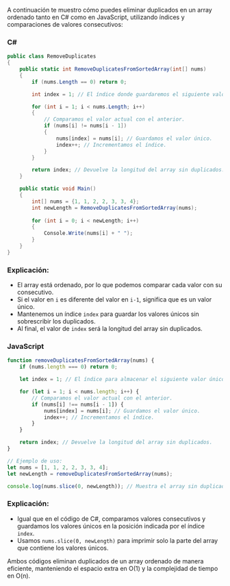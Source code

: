 A continuación te muestro cómo puedes eliminar duplicados en un array ordenado tanto en C# como en JavaScript, utilizando índices y comparaciones de valores consecutivos:

### C#

```csharp
public class RemoveDuplicates
{
    public static int RemoveDuplicatesFromSortedArray(int[] nums)
    {
        if (nums.Length == 0) return 0;

        int index = 1; // El índice donde guardaremos el siguiente valor único.

        for (int i = 1; i < nums.Length; i++)
        {
            // Comparamos el valor actual con el anterior.
            if (nums[i] != nums[i - 1])
            {
                nums[index] = nums[i]; // Guardamos el valor único.
                index++; // Incrementamos el índice.
            }
        }

        return index; // Devuelve la longitud del array sin duplicados.
    }

    public static void Main()
    {
        int[] nums = {1, 1, 2, 2, 3, 3, 4};
        int newLength = RemoveDuplicatesFromSortedArray(nums);
        
        for (int i = 0; i < newLength; i++)
        {
            Console.Write(nums[i] + " ");
        }
    }
}
```

### Explicación:
- El array está ordenado, por lo que podemos comparar cada valor con su consecutivo.
- Si el valor en `i` es diferente del valor en `i-1`, significa que es un valor único.
- Mantenemos un índice `index` para guardar los valores únicos sin sobrescribir los duplicados.
- Al final, el valor de `index` será la longitud del array sin duplicados.

### JavaScript

```javascript
function removeDuplicatesFromSortedArray(nums) {
    if (nums.length === 0) return 0;

    let index = 1; // El índice para almacenar el siguiente valor único.

    for (let i = 1; i < nums.length; i++) {
        // Comparamos el valor actual con el anterior.
        if (nums[i] !== nums[i - 1]) {
            nums[index] = nums[i]; // Guardamos el valor único.
            index++; // Incrementamos el índice.
        }
    }

    return index; // Devuelve la longitud del array sin duplicados.
}

// Ejemplo de uso:
let nums = [1, 1, 2, 2, 3, 3, 4];
let newLength = removeDuplicatesFromSortedArray(nums);

console.log(nums.slice(0, newLength)); // Muestra el array sin duplicados.
```

### Explicación:
- Igual que en el código de C#, comparamos valores consecutivos y guardamos los valores únicos en la posición indicada por el índice `index`.
- Usamos `nums.slice(0, newLength)` para imprimir solo la parte del array que contiene los valores únicos.

Ambos códigos eliminan duplicados de un array ordenado de manera eficiente, manteniendo el espacio extra en O(1) y la complejidad de tiempo en O(n).